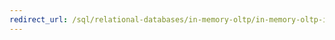 ```yaml
---
redirect_url: /sql/relational-databases/in-memory-oltp/in-memory-oltp-in-memory-optimization?view=sql-server-2014
---
```

